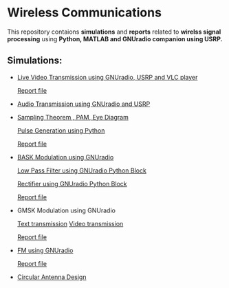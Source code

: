 # Wireless Communications
This repository contaions **simulations** and **reports** related to **wirelss signal processing** using **Python, MATLAB and GNUradio companion using USRP.**

## Simulations:
   - [Live Video Transmission using GNUradio, USRP and VLC player](https://github.com/pintuiitbhi/wireless-communications/blob/master/Video%20Transmission/video%20transmission.grc)
   
     [Report file](https://github.com/pintuiitbhi/wireless-communications/blob/master/Video%20Transmission/Video%20Transmission%20using%20GNUradio%20%26%20%20USRP%20.pdf)
      
   - [Audio Transmission using GNUradio and USRP](https://github.com/pintuiitbhi/wireless-communications/blob/master/Audio%20Transmission.pdf)


   - [Sampling Theorem , PAM, Eye Diagram](https://github.com/pintuiitbhi/wireless-communications/blob/master/sampling%26PAM/sampling.grc)
   
     [Pulse Generation using Python](https://github.com/pintuiitbhi/wireless-communications/blob/master/sampling%26PAM/pf.py)
     
     [Report file](https://github.com/pintuiitbhi/wireless-communications/blob/master/sampling%26PAM/sampling.grc)
      
   - [BASK Modulation using GNUradio](https://github.com/pintuiitbhi/wireless-communications/blob/master/BASK%20mod/bask_generation.grc)
   
     [Low Pass Filter using GNUradio Python Block](https://github.com/pintuiitbhi/wireless-communications/blob/master/BASK%20mod/lowpass.grc)
     
     [Rectifier using GNUradio Python Block](https://github.com/pintuiitbhi/wireless-communications/blob/master/BASK%20mod/full_rectifier.grc)
     
     [Report file](https://github.com/pintuiitbhi/wireless-communications/blob/master/BASK%20mod/BASK%20Modulation.pdf)
    
   - GMSK Modulation using GNUradio
   
        [Text transmission](https://github.com/pintuiitbhi/wireless-communications/blob/master/GMSK%20modulation/gmsk_text.grc)       [Video transmission](https://github.com/pintuiitbhi/wireless-communications/blob/master/GMSK%20modulation/gmsk_video.grc)
     
     [Report file](https://github.com/pintuiitbhi/wireless-communications/blob/master/GMSK%20modulation/GMSK%20MODULATION%0D%0AAND.pdf)
     
   - [FM using GNUradio](https://github.com/pintuiitbhi/wireless-communications/blob/master/WIDEBAND%20FM%20Mod/FM.grc)
     
     [Report file](https://github.com/pintuiitbhi/wireless-communications/blob/master/WIDEBAND%20FM%20Mod/WIDEBAND%20Freq%20Mod.pdf) 
     
   - [Circular Antenna Design](https://github.com/pintuiitbhi/wireless-communications/blob/master/Circular%20Antenna%20Design.pdf)
    



